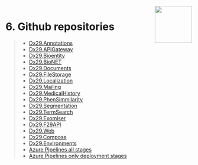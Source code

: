 <img align="right" width="100px" src="../_images/Foundation29.png">

# 6. Github repositories

>- [Dx29.Annotations](https://github.com/foundation29org/Dx29.Annotations)
>- [Dx29.APIGateway](https://github.com/foundation29org/Dx29.APIGateway)
>- [Dx29.Bioentity](https://github.com/foundation29org/Dx29.Bioentity) 
>- [Dx29.BioNET](https://github.com/foundation29org/Dx29.BioNET)
>- [Dx29.Documents](https://github.com/foundation29org/Dx29.Documents)
>- [Dx29.FileStorage](https://github.com/foundation29org/Dx29.FileStorage)
>- [Dx29.Localization](https://github.com/foundation29org/Dx29.Localization) 
>- [Dx29.Mailing](https://github.com/foundation29org/Dx29.Mailing)
>- [Dx29.MedicalHistory](https://github.com/foundation29org/Dx29.MedicalHistory)
>- [Dx29.PhenSimmilarity](https://github.com/foundation29org/Dx29.PhenSimmilarity)
>- [Dx29.Segmentation](https://github.com/foundation29org/Dx29.Segmentation)
>- [Dx29.TermSearch](https://github.com/foundation29org/Dx29.TermSearch2)
>- [Dx29.Exomiser](https://github.com/foundation29org/Dx29.Exomiser)
>- [Dx29.F29API](https://github.com/foundation29org/Dx29.F29Api)
>- [Dx29.Web](https://github.com/foundation29org/Dx29.Web)
>- [Dx29.Compose](https://github.com/foundation29org/Dx29.Compose)
>- [Dx29.Environments](https://github.com/foundation29org/Dx29.Environments)
>- [Azure Pipelines all stages](https://github.com/foundation29org/Dx29.Pipelines_all)
>- [Azure Pipelines only deployment stages](https://github.com/foundation29org/Dx29.Pipelines_only_deploy)